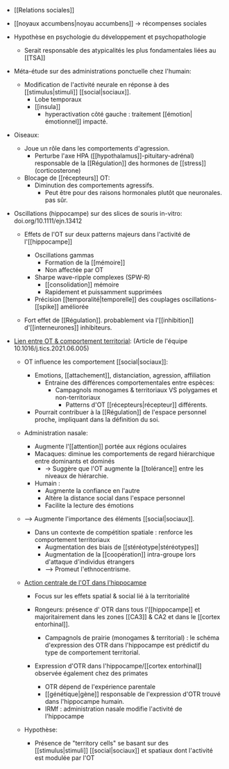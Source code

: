 - [[Relations sociales]]
- [[noyaux accumbens|noyau accumbens]] -> récompenses sociales
- Hypothèse en psychologie du développement et psychopathologie 
	- Serait responsable des atypicalités les plus fondamentales liées au [[TSA]] 


- Méta-étude sur des administrations ponctuelle chez l'humain:
	- Modification de l'activité neurale en réponse à des [[stimulus|stimuli]] [[social|sociaux]].
		- Lobe temporaux
		- [[insula]] 
			- hyperactivation côté gauche : traitement [[émotion|émotionnel]] impacté. 
- Oiseaux:
	- Joue un rôle dans les comportements d'agression.
		- Perturbe l'axe HPA ([[hypothalamus]]-pituitary-adrénal) responsable de la [[Régulation]] des hormones de [[stress]] (corticosterone)
	- Blocage de [[récepteurs]] OT:
		- Diminution des comportements agressifs.
			- Peut être pour des raisons hormonales plutôt que neuronales. pas sûr. 

- Oscillations (hippocampe) sur des slices de souris in-vitro: doi.org/10.1111/ejn.13412
	- Effets de l'OT sur deux patterns majeurs dans l'activité de l'[[hippocampe]] 
		- Oscillations gammas
			- Formation de la [[mémoire]]
			- Non affectée par OT 
		- Sharpe wave-ripple complexes (SPW-R)
			- [[consolidation]] mémoire
			- Rapidement et puissamment supprimées
		- Précision [[temporalité|temporelle]] des couplages oscillations-[[spike]] améliorée 
	
	- Fort effet de [[Régulation]]. probablement via l'[[inhibition]] d'[[interneurones]] inhibiteurs. 

- <u>Lien entre OT & comportement territorial</u>: (Article de l'équipe 10.1016/j.tics.2021.06.005)
	- OT influence les comportement [[social|sociaux]]:
		- Emotions, [[attachement]], distanciation, agression, affiliation 
			- Entraine des différences comportementales entre espèces:
				- Campagnols monogames & territoriaux VS polygames et non-territoriaux 
					- Patterns d'OT [[récepteurs|récepteur]] différents.
		- Pourrait contribuer à la [[Régulation]] de l'espace personnel proche, impliquant dans la définition du soi.
	
	- Administration nasale:
		- Augmente l'[[attention]] portée aux régions oculaires 
		- Macaques: diminue les comportements de regard hiérarchique entre dominants et dominés
			- -> Suggère que l'OT augmente la [[tolérance]] entre les niveaux de hiérarchie.
		- Humain : 
			- Augmente la confiance en l'autre 
			- Altère la distance social dans l'espace personnel
			- Facilite la lecture des émotions
	- --> Augmente l'importance des éléments [[social|sociaux]]. 
		- Dans un contexte de compétition spatiale : renforce les comportement territoriaux
			- Augmentation des biais de [[stéréotype|stéréotypes]] 
			- Augmentation de la [[coopération]] intra-groupe lors d'attaque d'individus étrangers
			- --> Promeut l'ethnocentrisme. 


	- <u>Action centrale de l'OT dans l'hippocampe</u> 
		- Focus sur les effets spatial & social lié à la territorialité 
		- Rongeurs: présence d' OTR dans tous l'[[hippocampe]] et majoritairement dans les zones [[CA3]] & CA2 et dans le [[cortex entorhinal]]. 
			- Campagnols de prairie (monogames & territorial) : le schéma d'expression des OTR dans l'hippocampe est prédictif du type de comportement territorial. 
		
		- Expression d'OTR dans l'hippocampe/[[cortex entorhinal]] observée également chez des primates
			- OTR dépend de l'expérience parentale
			- [[génétique|gène]] responsable de l'expression d'OTR trouvé dans l'hippocampe humain.
			- IRMf : administration nasale modifie l'activité de l'hippocampe 


	- Hypothèse:
		- Présence de "territory cells" se basant sur des [[stimulus|stimuli]] [[social|sociaux]] et spatiaux dont l'activité est modulée par l'OT